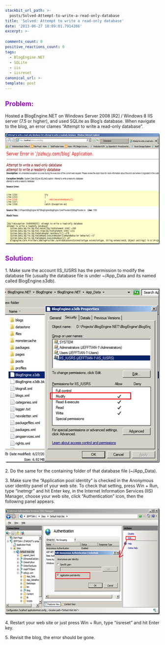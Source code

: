 ```yaml
---
stackbit_url_path: >-
  posts/Solved-Attempt-to-write-a-read-only-database
title: 'Solved: Attempt to write a read-only database'
date: '2013-06-27 18:09:01.7914286'
excerpt: >-
  
comments_count: 0
positive_reactions_count: 0
tags: 
  - BlogEngine.NET
  - SQLite
  - iis
  - iisreset
canonical_url: >-
template: post
---
```

<h2><font color="#9b00d3">Problem:</font></h2>  <p>Hosted a BlogEngine.NET on Windows Server 2008 [R2] / Windows 8 IIS server (7.5 or higher), and used SQLite as Blog’s database. When navigate to the blog, an error clames “Attempt to write a read-only database”.</p>  <p><a href="https://raw.githubusercontent.com/Jeff-Tian/blogengine.net/master/Source/BlogEngine/BlogEngine.NET/App_Data/files/image_624.png"><img title="Attempt to write a read-only database" style="border-left-width: 0px; border-right-width: 0px; background-image: none; border-bottom-width: 0px; padding-top: 0px; padding-left: 0px; display: inline; padding-right: 0px; border-top-width: 0px" border="0" alt="Attempt to write a read-only database" src="https://raw.githubusercontent.com/Jeff-Tian/blogengine.net/master/Source/BlogEngine/BlogEngine.NET/App_Data/files/image_thumb_313.png" width="653" height="361" /></a></p>  <h2><font color="#9b00d3">Solution:</font></h2>  <p>1. Make sure the account IIS_IUSRS has the permission to modify the database file (usually the database file is under ~/App_Data and its named called BlogEngine.s3db). </p>  <p><a href="https://raw.githubusercontent.com/Jeff-Tian/blogengine.net/master/Source/BlogEngine/BlogEngine.NET/App_Data/files/image_625.png"><img title="Solved: Attempt to write a read-only database" style="border-left-width: 0px; border-right-width: 0px; background-image: none; border-bottom-width: 0px; padding-top: 0px; padding-left: 0px; display: inline; padding-right: 0px; border-top-width: 0px" border="0" alt="Solved: Attempt to write a read-only database" src="https://raw.githubusercontent.com/Jeff-Tian/blogengine.net/master/Source/BlogEngine/BlogEngine.NET/App_Data/files/image_thumb_314.png" width="505" height="568" /></a></p>  <p>2. Do the same for the containing folder of that database file (~/App_Data).</p>  <p>3. Make sure the “Application pool identity” is checked in the Anonymous user identity panel of your web site. To check that setting, press Win + Run, type “inetmgr” and hit Enter key, in the Internet Information Services (IIS) Manager, choose your web site, click “Authentication” icon, then the following panel appears.</p>  <p><a href="https://raw.githubusercontent.com/Jeff-Tian/blogengine.net/master/Source/BlogEngine/BlogEngine.NET/App_Data/files/image_626.png"><img title="Solved: Attempt to write a read-only database" style="border-left-width: 0px; border-right-width: 0px; background-image: none; border-bottom-width: 0px; padding-top: 0px; padding-left: 0px; display: inline; padding-right: 0px; border-top-width: 0px" border="0" alt="Solved: Attempt to write a read-only database" src="https://raw.githubusercontent.com/Jeff-Tian/blogengine.net/master/Source/BlogEngine/BlogEngine.NET/App_Data/files/image_thumb_315.png" width="627" height="345" /></a></p>  <p>4. Restart your web site or just press Win + Run, type “iisreset” and hit Enter key.</p>  <p>5. Revisit the blog, the error should be gone.</p>